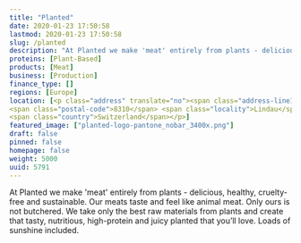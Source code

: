 ```yaml
---
title: "Planted"
date: 2020-01-23 17:50:58
lastmod: 2020-01-23 17:50:58
slug: /planted
description: "At Planted we make 'meat'​ entirely from plants - delicious, healthy, cruelty-free and sustainable. Our meats taste and feel like animal meat. Only ours is not butchered. We take only the best raw materials from plants and create that tasty, nutritious, high-protein and juicy planted that you’ll love. Loads of sunshine included."
proteins: [Plant-Based]
products: [Meat]
business: [Production]
finance_type: []
regions: [Europe]
location: [<p class="address" translate="no"><span class="address-line1">Kemptpark</span><br>
<span class="postal-code">8310</span> <span class="locality">Lindau</span><br>
<span class="country">Switzerland</span></p>]
featured_image: ["planted-logo-pantone_nobar_3400x.png"]
draft: false
pinned: false
homepage: false
weight: 5000
uuid: 5791
---
```

<p>At Planted we make 'meat'​ entirely from plants - delicious, healthy, cruelty-free and sustainable. Our meats taste and feel like animal meat. Only ours is not butchered. We take only the best raw materials from plants and create that tasty, nutritious, high-protein and juicy planted that you’ll love. Loads of sunshine included.</p>
